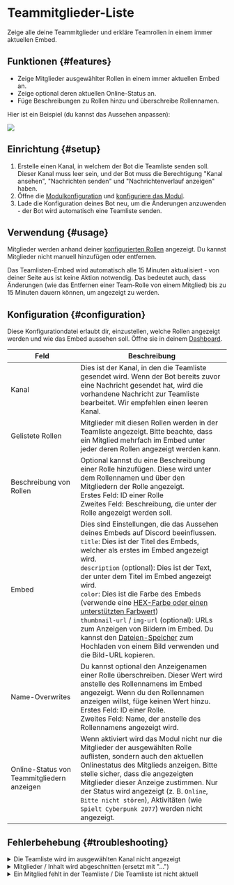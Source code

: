# Teammitglieder-Liste

Zeige alle deine Teammitglieder und erkläre Teamrollen in einem immer aktuellen Embed.

<ModuleOverview moduleName="team-list" />

## Funktionen {#features}

* Zeige Mitglieder ausgewählter Rollen in einem immer aktuellen Embed an.
* Zeige optional deren aktuellen Online-Status an.
* Füge Beschreibungen zu Rollen hinzu und überschreibe Rollennamen.

Hier ist ein Beispiel (du kannst das Aussehen anpassen):

![](@site/docs/assets/custom-bot/modules/team-list/example.png)

## Einrichtung {#setup}

1. Erstelle einen Kanal, in welchem der Bot die Teamliste senden soll. Dieser Kanal muss leer sein, und der Bot muss die Berechtigung "Kanal ansehen", "Nachrichten senden" und "Nachrichtenverlauf anzeigen" haben.
2. Öffne die [Modulkonfiguration](https://scnx.app/de/glink?page=bot/configuration?file=team-list%7Cconfig) und [konfiguriere das Modul](#configuration).
3. Lade die Konfiguration deines Bot neu, um die Änderungen anzuwenden - der Bot wird automatisch eine Teamliste senden.

## Verwendung {#usage}

Mitglieder werden anhand deiner [konfigurierten Rollen](#configuration) angezeigt. Du kannst Mitglieder nicht manuell hinzufügen oder entfernen.

Das Teamlisten-Embed wird automatisch alle 15 Minuten aktualisiert - von deiner Seite aus ist keine Aktion notwendig. Das bedeutet auch, dass Änderungen (wie das Entfernen einer Team-Rolle von einem Mitglied) bis zu 15 Minuten dauern können, um angezeigt zu werden.

## Konfiguration {#configuration}

Diese Konfigurationdatei erlaubt dir, einzustellen, welche Rollen angezeigt werden und wie das Embed aussehen soll.
Öffne sie in deinem [Dashboard](https://scnx.app/de/glink?page=bot/configuration?file=team-list%7Cconfig).

| Feld                            | Beschreibung                                                                                                                                                                                                                                                                                                                                                                                                                                                                                                                                                                 |
|----------------------------------|-----------------------------------------------------------------------------------------------------------------------------------------------------------------------------------------------------------------------------------------------------------------------------------------------------------------------------------------------------------------------------------------------------------------------------------------------------------------------------------------------------------------------------------------------------------------------------|
| Kanal                          | Dies ist der Kanal, in den die Teamliste gesendet wird. Wenn der Bot bereits zuvor eine Nachricht gesendet hat, wird die vorhandene Nachricht zur Teamliste bearbeitet. Wir empfehlen einen leeren Kanal.                                                                                                                                                                                                                                                                                                                                                                           |
| Gelistete Rollen                     | Mitglieder mit diesen Rollen werden in der Teamliste angezeigt. Bitte beachte, dass ein Mitglied mehrfach im Embed unter jeder deren Rollen angezeigt werden kann.                                                                                                                                                                                                                                                                                                                                                                                                                |
| Beschreibung von Rollen             | Optional kannst du eine Beschreibung einer Rolle hinzufügen. Diese wird unter dem Rollennamen und über den Mitgliedern der Rolle angezeigt.<br/>Erstes Feld: ID einer Rolle<br/>Zweites Feld: Beschreibung, die unter der Rolle angezeigt werden soll.                                                                                                                                                                                                                                                                                                                                                          |
| Embed                            | Dies sind Einstellungen, die das Aussehen deines Embeds auf Discord beeinflussen.<br/>`title`: Dies ist der Titel des Embeds, welcher als erstes im Embed angezeigt wird.<br/>`description` (optional): Dies ist der Text, der unter dem Titel im Embed angezeigt wird.<br/>`color`: Dies ist die Farbe des Embeds (verwende eine [HEX-Farbe oder einen unterstützten Farbwert](./../../additional-features#embed-colors))<br/>`thumbnail-url` / `img-url` (optional): URLs zum Anzeigen von Bildern im Embed. Du kannst den [Dateien-Speicher](https://scnx.app/de/user/files) zum Hochladen von einem Bild verwenden und die Bild-URL kopieren.|
| Name-Overwrites                  | Du kannst optional den Anzeigenamen einer Rolle überschreiben. Dieser Wert wird anstelle des Rollennamens im Embed angezeigt. Wenn du den Rollennamen anzeigen willst, füge keinen Wert hinzu.<br/>Erstes Feld: ID einer Rolle.<br/>Zweites Feld: Name, der anstelle des Rollennamens angezeigt wird.                                                                                                                                                                                                                                                                                           |
| Online-Status von Teammitgliedern anzeigen | Wenn aktiviert wird das Modul nicht nur die Mitglieder der ausgewählten Rolle auflisten, sondern auch den aktuellen Onlinestatus des Mitglieds anzeigen. Bitte stelle sicher, dass die angezeigten Mitglieder dieser Anzeige zustimmen. Nur der Status wird angezeigt (z. B. `Online`, `Bitte nicht stören`), Aktivitäten (wie `Spielt Cyberpunk 2077`) werden nicht angezeigt.                                                                                                                                                                                                                      |

## Fehlerbehebung {#troubleshooting}

<details>
	<summary>Die Teamliste wird im ausgewählten Kanal nicht angezeigt</summary>
	<ul>
		<li>Stelle sicher, dass der ausgewählte Kanal leer ist.</li>
		<li>Stelle sicher, dass der Bot die Berechtigungen "Kanal ansehen", "Nachrichten senden" und "Nachrichtenverlauf anzeigen" in dem Kanal hat.</li>
		<li>Stelle sicher, dass das Rollen-Feld keine inzwischen gelöschten Rollen enthält und versuche, die Konfiguration erneut zu speichern.</li>
		<li>Stelle sicher, dass du <a href="./../../additional-features#embed-colors">richtige Farbwerte</a> in deiner Konfiguration verwendest.</li>
		<li>Starte deinen Bot neu.</li>
	</ul>
</details>

<details>
	<summary>Mitglieder / Inhalt wird abgeschnitten (ersetzt mit "…")</summary>
	Das ist eine Begrenzung von Discord für die maximale Länge von Embeds. Du kannst folgendes versuchen:
	<ul>
		<li>Versuche, eine Rolle mit weniger Mitgliedern <a href="#configuration">zu konfigurieren</a>.</li>
		<li>Versuche, "Online-Status von Teammitgliedern anzeigen" zu deaktivieren, um die Zeichennutzung zu reduzieren.</li>
		<li>Versuche, die betroffene Rolle in kleinere Teile aufzuteilen.</li>
	</ul>
</details>

<details>
	<summary>Ein Mitglied fehlt in der Teamliste / Die Teamliste ist nicht aktuell</summary>
	<ul>
		<li>Stelle sicher, dass der ausgewählte Kanal leer ist.</li>
		<li>Stelle sicher, dass der Bot die Berechtigungen "Kanal ansehen", "Nachrichten senden" und "Nachrichtenverlauf anzeigen" in dem Kanal hat.</li>
		<li>Stelle sicher, dass du mindestens 15 Minuten lang gewartet hast, da dies das Intervall ist, in dem sich das Embed aktualisiert.</li>
		<li>Stelle sicher, dass du dem Nutzer genau die ausgewählte Rolle zugewiesen hast. Beachte, dass Rollen mit demselben Namen immer noch eine unterschiedliche ID haben, was bedeutet, dass diese nicht zusammen gruppiert werden können und separat konfiguriert werden müssen.</li>
		<li>Stelle sicher, dass das Rollen-Feld keine inzwischen gelöschten Rollen enthält und versuche, die Konfiguration erneut zu speichern.</li>
		<li>Stelle sicher, dass du <a href="./../../additional-features#embed-colors">richtige Farbwerte</a> in deiner Konfiguration verwendest.</li>
	</ul>
</details>
